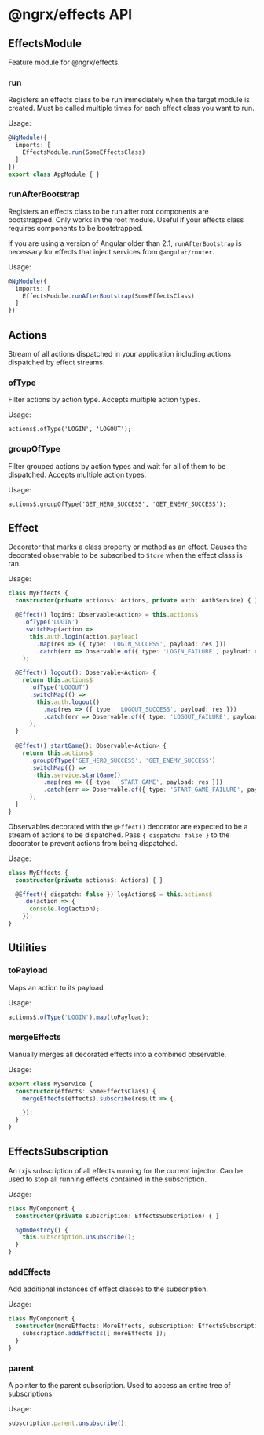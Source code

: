 # @ngrx/effects API



## EffectsModule

Feature module for @ngrx/effects.

### run

Registers an effects class to be run immediately when the target module is
created. Must be called multiple times for each effect class you want to run.

Usage:
```ts
@NgModule({
  imports: [
    EffectsModule.run(SomeEffectsClass)
  ]
})
export class AppModule { }
```

### runAfterBootstrap

Registers an effects class to be run after root components are bootstrapped.
Only works in the root module. Useful if your effects class requires components
to be bootstrapped.

If you are using a version of Angular older than 2.1, `runAfterBootstrap` is
necessary for effects that inject services from `@angular/router`.

Usage:
```ts
@NgModule({
  imports: [
    EffectsModule.runAfterBootstrap(SomeEffectsClass)
  ]
})
```


## Actions

Stream of all actions dispatched in your application including actions
dispatched by effect streams.

### ofType

Filter actions by action type. Accepts multiple action types.

Usage:
```
actions$.ofType('LOGIN', 'LOGOUT');
```

### groupOfType

Filter grouped actions by action types and wait for all of them to be dispatched. Accepts multiple action types.

Usage:
```
actions$.groupOfType('GET_HERO_SUCCESS', 'GET_ENEMY_SUCCESS');
```


## Effect

Decorator that marks a class property or method as an effect. Causes the
decorated observable to be subscribed to `Store` when the effect class is
ran.

Usage:
```ts
class MyEffects {
  constructor(private actions$: Actions, private auth: AuthService) { }

  @Effect() login$: Observable<Action> = this.actions$
    .ofType('LOGIN')
    .switchMap(action =>
      this.auth.login(action.payload)
        .map(res => ({ type: 'LOGIN_SUCCESS', payload: res }))
        .catch(err => Observable.of({ type: 'LOGIN_FAILURE', payload: err }))
    );

  @Effect() logout(): Observable<Action> {
    return this.actions$
      .ofType('LOGOUT')
      .switchMap(() =>
        this.auth.logout()
          .map(res => ({ type: 'LOGOUT_SUCCESS', payload: res }))
          .catch(err => Observable.of({ type: 'LOGOUT_FAILURE', payload: err }))
      );
  }
  
  @Effect() startGame(): Observable<Action> {
    return this.actions$
      .groupOfType('GET_HERO_SUCCESS', 'GET_ENEMY_SUCCESS')
      .switchMap(() =>
        this.service.startGame()
          .map(res => ({ type: 'START_GAME', payload: res }))
          .catch(err => Observable.of({ type: 'START_GAME_FAILURE', payload: err }))
      );
  }
}
```

Observables decorated with the `@Effect()` decorator are expected to be a stream
of actions to be dispatched. Pass `{ dispatch: false }` to the decorator to
prevent actions from being dispatched.

Usage:
```ts
class MyEffects {
  constructor(private actions$: Actions) { }

  @Effect({ dispatch: false }) logActions$ = this.actions$
    .do(action => {
      console.log(action);
    });
}
```

## Utilities

### toPayload
Maps an action to its payload.

Usage:
```ts
actions$.ofType('LOGIN').map(toPayload);
```

### mergeEffects
Manually merges all decorated effects into a combined observable.

Usage:
```ts
export class MyService {
  constructor(effects: SomeEffectsClass) {
    mergeEffects(effects).subscribe(result => {

    });
  }
}
```

## EffectsSubscription

An rxjs subscription of all effects running for the current injector. Can be
used to stop all running effects contained in the subscription.

Usage:
```ts
class MyComponent {
  constructor(private subscription: EffectsSubscription) { }

  ngOnDestroy() {
    this.subscription.unsubscribe();
  }
}
```

### addEffects
Add additional instances of effect classes to the subscription.

Usage:
```ts
class MyComponent {
  constructor(moreEffects: MoreEffects, subscription: EffectsSubscription) {
    subscription.addEffects([ moreEffects ]);
  }
}
```

### parent
A pointer to the parent subscription. Used to access an entire tree of
subscriptions.

Usage:
```ts
subscription.parent.unsubscribe();
```
